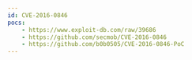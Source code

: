 ```yaml
---
id: CVE-2016-0846
pocs:
    - https://www.exploit-db.com/raw/39686
    - https://github.com/secmob/CVE-2016-0846
    - https://github.com/b0b0505/CVE-2016-0846-PoC
---
```

